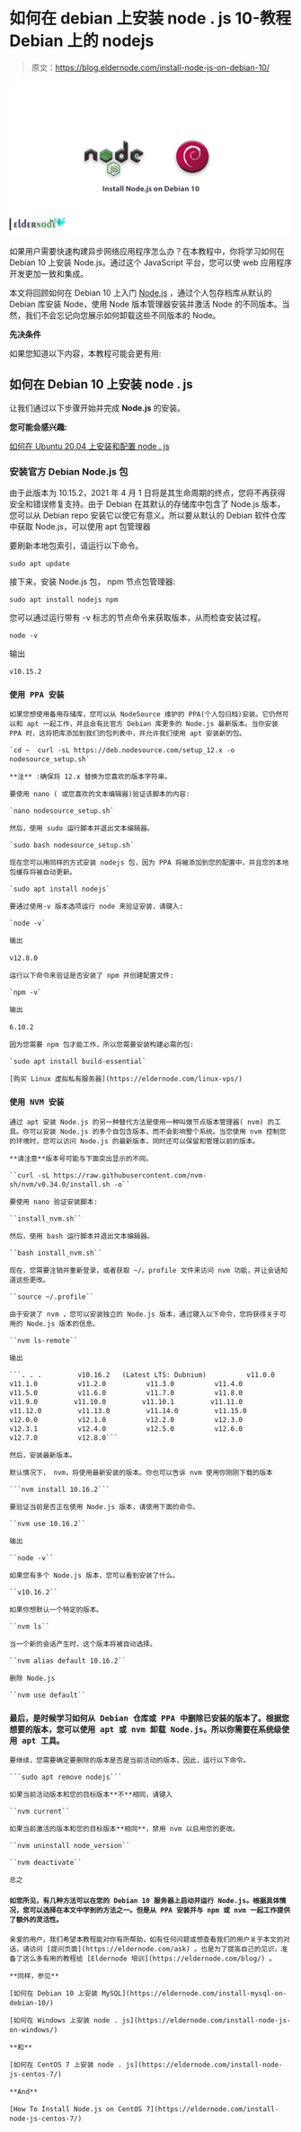 # 如何在 debian 上安装 node . js 10-教程 Debian 上的 nodejs

> 原文：<https://blog.eldernode.com/install-node-js-on-debian-10/>

![How to install Node.js on Debian 10](img/85ca47938014d14726cf55c587d90023.png)

如果用户需要快速构建异步网络应用程序怎么办？在本教程中，你将学习如何在 Debian 10 上安装 Node.js。通过这个 JavaScript 平台，您可以使 web 应用程序开发更加一致和集成。

本文将回顾如何在 Debian 10 上入门 [Node.js](https://nodejs.org/en/) ，通过个人包存档库从默认的 Debian 库安装 Node，使用 Node 版本管理器安装并激活 Node 的不同版本。当然，我们不会忘记向您展示如何卸载这些不同版本的 Node。

**先决条件**

如果您知道以下内容，本教程可能会更有用:

## 如何在 Debian 10 上安装 node . js

让我们通过以下步骤开始并完成 **Node.js** 的安装。

**您可能会感兴趣:**

[如何在 Ubuntu 20.04 上安装和配置 node . js](https://eldernode.com/install-and-config-node-js-on-ubuntu-20-04/)

### 安装官方 Debian Node.js 包

由于此版本为 10.15.2，2021 年 4 月 1 日将是其生命周期的终点，您将不再获得安全和错误修复支持。由于 Debian 在其默认的存储库中包含了 Node.js 版本，您可以从 Debian repo 安装它以使它有意义。所以要从默认的 Debian 软件仓库中获取 Node.js，可以使用 apt 包管理器

要刷新本地包索引，请运行以下命令。

```
sudo apt update
```

接下来，安装 Node.js 包， npm 节点包管理器:

```
sudo apt install nodejs npm 
```

您可以通过运行带有 -v 标志的节点命令来获取版本，从而检查安装过程。

```
node -v
```

输出

```
v10.15.2
```

### `使用 PPA 安装 `

`如果您想使用备用存储库，您可以从 NodeSource 维护的 PPA(个人包归档)安装。它仍然可以和 apt 一起工作，并且会有比官方 Debian 库更多的 Node.js 最新版本。当你安装 PPA 时，这将把库添加到我们的包列表中，并允许我们使用 apt 安装新的包。`

```
`cd ~  curl -sL https://deb.nodesource.com/setup_12.x -o nodesource_setup.sh`
```

`**注** :确保将 12.x 替换为您喜欢的版本字符串。`

`要使用 nano ( 或您喜欢的文本编辑器)验证该脚本的内容:`

```
`nano nodesource_setup.sh` 
```

`然后，使用 sudo 运行脚本并退出文本编辑器。`

```
`sudo bash nodesource_setup.sh`
```

`现在您可以用同样的方式安装 nodejs 包，因为 PPA 将被添加到您的配置中，并且您的本地包缓存将被自动更新。`

```
`sudo apt install nodejs`
```

`要通过使用-v 版本选项运行 node 来验证安装，请键入:`

```
`node -v`
```

`输出`

`v12.8.0`

`运行以下命令来验证是否安装了 npm 并创建配置文件:`

```
`npm -v`
```

`输出`

`6.10.2`

`因为您需要 npm 包才能工作，所以您需要安装构建必需的包:`

```
`sudo apt install build-essential` 
```

`[购买 Linux 虚拟私有服务器](https://eldernode.com/linux-vps/)`

### ``使用 NVM 安装``

``通过 apt 安装 Node.js 的另一种替代方法是使用一种叫做节点版本管理器( nvm) 的工具。你可以安装 Node.js 的多个自包含版本，而不会影响整个系统。当您使用 nvm 控制您的环境时，您可以访问 Node.js 的最新版本，同时还可以保留和管理以前的版本。``

``**请注意**版本号可能与下面突出显示的不同。``

```
``curl -sL https://raw.githubusercontent.com/nvm-sh/nvm/v0.34.0/install.sh -o``
```

``要使用 nano 验证安装脚本:``

```
``install_nvm.sh``
```

``然后，使用 bash 运行脚本并退出文本编辑器。``

```
``bash install_nvm.sh`` 
```

``现在，您需要注销并重新登录，或者获取 ~/。profile 文件来访问 nvm 功能，并让会话知道这些更改。``

```
``source ~/.profile`` 
```

``由于安装了 nvm ，您可以安装独立的 Node.js 版本，通过键入以下命令，您将获得关于可用的 Node.js 版本的信息。``

```
``nvm ls-remote``
```

```输出```

```
```. . .         v10.16.2   (Latest LTS: Dubnium)          v11.0.0          v11.1.0          v11.2.0          v11.3.0          v11.4.0          v11.5.0          v11.6.0          v11.7.0          v11.8.0          v11.9.0         v11.10.0         v11.10.1         v11.11.0         v11.12.0         v11.13.0         v11.14.0         v11.15.0          v12.0.0          v12.1.0          v12.2.0          v12.3.0          v12.3.1          v12.4.0          v12.5.0          v12.6.0          v12.7.0          v12.8.0```
```

```然后，安装最新版本。```

```默认情况下， nvm，将使用最新安装的版本。你也可以告诉 nvm 使用你刚刚下载的版本```

```
```nvm install 10.16.2``` 
```

``要验证当前是否正在使用 Node.js 版本，请使用下面的命令。``

```
``nvm use 10.16.2``
```

``输出``

```
``node -v``
```

``如果您有多个 Node.js 版本，您可以看到安装了什么。``

```
``v10.16.2``
```

``如果你想默认一个特定的版本。``

```
``nvm ls``
```

``当一个新的会话产生时，这个版本将被自动选择。``

```
``nvm alias default 10.16.2``
```

``删除 Node.js``

```
``nvm use default``
```

### ```最后，是时候学习如何从 Debian 仓库或 PPA 中删除已安装的版本了。根据您想要的版本，您可以使用 apt 或 nvm 卸载 Node.js。所以你需要在系统级使用 apt 工具。```

```要继续，您需要确定要删除的版本是否是当前活动的版本，因此，运行以下命令。```

```
```sudo apt remove nodejs```
```

``如果当前活动版本和您的目标版本**不**相同，请键入``

```
``nvm current``
```

``如果当前激活的版本和您的目标版本**相同**，禁用 nvm 以启用您的更改。``

```
``nvm uninstall node_version`` 
```

```
``nvm deactivate``
```

``总之``

#### ``如您所见，有几种方法可以在您的 Debian 10 服务器上启动并运行 Node.js。根据具体情况，您可以选择在本文中学到的方法之一。但是从 PPA 安装并与 npm 或 nvm 一起工作提供了额外的灵活性。``

``亲爱的用户，我们希望本教程能对你有所帮助，如有任何问题或想查看我们的用户关于本文的对话，请访问 [提问页面](https://eldernode.com/ask) 。也是为了提高自己的见识，准备了这么多有用的教程给 [Eldernode 培训](https://eldernode.com/blog/) 。``

``**同样，参见**``

``[如何在 Debian 10 上安装 MySQL](https://eldernode.com/install-mysql-on-debian-10/)``

``[如何在 Windows 上安装 node . js](https://eldernode.com/install-node-js-on-windows/)``

``**和**``

``[如何在 CentOS 7 上安装 node . js](https://eldernode.com/install-node-js-centos-7/)``

``**And**``

``[How To Install Node.js on CentOS 7](https://eldernode.com/install-node-js-centos-7/)``